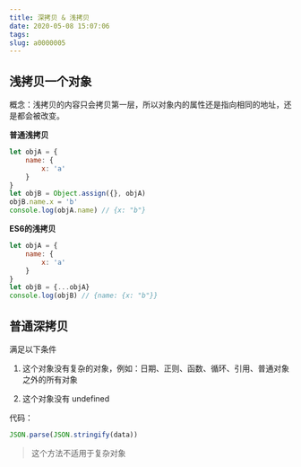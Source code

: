 ```yaml
---
title: 深拷贝 & 浅拷贝
date: 2020-05-08 15:07:06
tags:
slug: a0000005
---
```


## 浅拷贝一个对象

概念：浅拷贝的内容只会拷贝第一层，所以对象内的属性还是指向相同的地址，还是都会被改变。

**普通浅拷贝**

```js
let objA = {
    name: {
        x: 'a'
    }
}
let objB = Object.assign({}, objA)
objB.name.x = 'b'
console.log(objA.name) // {x: "b"}
```

**ES6的浅拷贝**

```js
let objA = {
    name: {
        x: 'a'
    }
}
let objB = {...objA}
console.log(objB) // {name: {x: "b"}}
```

## 普通深拷贝

满足以下条件

1. 这个对象没有复杂的对象，例如：日期、正则、函数、循环、引用、普通对象之外的所有对象

2. 这个对象没有 undefined

代码：

```js
JSON.parse(JSON.stringify(data))
```

> 这个方法不适用于复杂对象



<!-- ## 递归? -->